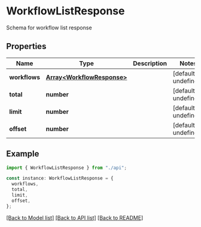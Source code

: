 # WorkflowListResponse

Schema for workflow list response

## Properties

| Name          | Type                                                     | Description | Notes                  |
| ------------- | -------------------------------------------------------- | ----------- | ---------------------- |
| **workflows** | [**Array&lt;WorkflowResponse&gt;**](WorkflowResponse.md) |             | [default to undefined] |
| **total**     | **number**                                               |             | [default to undefined] |
| **limit**     | **number**                                               |             | [default to undefined] |
| **offset**    | **number**                                               |             | [default to undefined] |

## Example

```typescript
import { WorkflowListResponse } from "./api";

const instance: WorkflowListResponse = {
  workflows,
  total,
  limit,
  offset,
};
```

[[Back to Model list]](../README.md#documentation-for-models) [[Back to API list]](../README.md#documentation-for-api-endpoints) [[Back to README]](../README.md)
